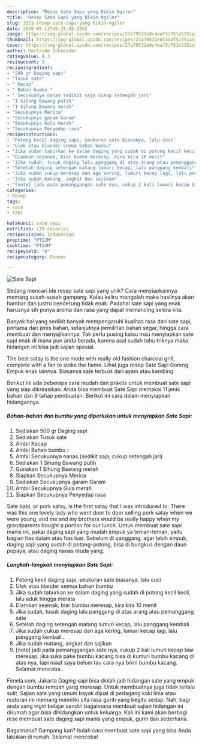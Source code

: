 ```yaml
---
description: "Resep Sate Sapi yang Bikin Ngiler"
title: "Resep Sate Sapi yang Bikin Ngiler"
slug: 3323-resep-sate-sapi-yang-bikin-ngiler
date: 2020-05-13T10:35:45.395Z
image: https://img-global.cpcdn.com/recipes/27a79531e0c4eaf5/751x532cq70/sate-sapi-foto-resep-utama.jpg
thumbnail: https://img-global.cpcdn.com/recipes/27a79531e0c4eaf5/751x532cq70/sate-sapi-foto-resep-utama.jpg
cover: https://img-global.cpcdn.com/recipes/27a79531e0c4eaf5/751x532cq70/sate-sapi-foto-resep-utama.jpg
author: Gertrude Schneider
ratingvalue: 4.3
reviewcount: 3
recipeingredient:
- "500 gr Daging sapi"
- "Tusuk sate"
- " Kecap"
- " Bahan bumbu "
- " Secukuonya nanas sedikit saja cukup setengah jari"
- "1 Sihung Bawang putih"
- "1 Sihung Bawang merah"
- "Secukupnya Merica"
- "Secukupnya garam Garam"
- "Secukupnya Gula merah"
- "Secukupnya Penyedap rasa"
recipeinstructions:
- "Potong kecil daging sapi, seukuran sate biasanya, lalu cuci"
- "Ulek atau blander semua bahan bumbu"
- "Jika sudah taburkan ke dalam daging yang sudah di potong kecil kecil, lalu aduk hingga merata"
- "Diamkan sejenak, biar bumbu meresap, kira kira 10 menit"
- "Jika sudah, tusuk daging lalu panggang di atas arang atau pemanggang sate"
- "Setelah daging setengah matang lumuri kecap, lalu panggang kembali"
- "Jika sudah cukup meresap dan aga kering, lumuri kecap lagi, lalu panggang kembali.."
- "Jika sudah matang, angkat dan sajikan"
- "[note] jadi pada pemanggangan sate nya, cukup 2 kali lumuri kecap biar meresap, jika suka pake bumbu kacang bisa di kumuri bumbu kacang di atas nya, tapi maaf saya belum tau cara nya bikin bumbu kacang. Selamat mencoba.."
categories:
- Resep
tags:
- sate
- sapi

katakunci: sate sapi 
nutrition: 119 calories
recipecuisine: Indonesian
preptime: "PT12M"
cooktime: "PT54M"
recipeyield: "4"
recipecategory: Dinner

---
```



![Sate Sapi](https://img-global.cpcdn.com/recipes/27a79531e0c4eaf5/751x532cq70/sate-sapi-foto-resep-utama.jpg)

Sedang mencari ide resep sate sapi yang unik? Cara menyiapkannya memang susah-susah gampang. Kalau keliru mengolah maka hasilnya akan hambar dan justru cenderung tidak enak. Padahal sate sapi yang enak harusnya sih punya aroma dan rasa yang dapat memancing selera kita.

Banyak hal yang sedikit banyak mempengaruhi kualitas rasa dari sate sapi, pertama dari jenis bahan, selanjutnya pemilihan bahan segar, hingga cara membuat dan menyajikannya. Tak perlu pusing kalau mau menyiapkan sate sapi enak di mana pun anda berada, karena asal sudah tahu triknya maka hidangan ini bisa jadi sajian spesial.

The best satay is the one made with really old fashion charcoal grill, complete with a fan to stoke the flame. Lihat juga resep Sate Sapi Goreng Empuk enak lainnya. Biasanya sate terbuat dari ayam atau kambing.


Berikut ini ada beberapa cara mudah dan praktis untuk membuat sate sapi yang siap dikreasikan. Anda bisa membuat Sate Sapi memakai 11 jenis bahan dan 9 tahap pembuatan. Berikut ini cara dalam menyiapkan hidangannya.

<!--inarticleads1-->

##### Bahan-bahan dan bumbu yang diperlukan untuk menyiapkan Sate Sapi:

1. Sediakan 500 gr Daging sapi
1. Sediakan Tusuk sate
1. Ambil  Kecap
1. Ambil  Bahan bumbu :
1. Ambil  Secukuonya nanas (sedikit saja, cukup setengah jari)
1. Sediakan 1 Sihung Bawang putih
1. Gunakan 1 Sihung Bawang merah
1. Siapkan Secukupnya Merica
1. Sediakan Secukupnya garam Garam
1. Ambil Secukupnya Gula merah
1. Siapkan Secukupnya Penyedap rasa


Sate babi, or pork satay, is the first satay that I was introduced to. There was this one lovely lady who went door to door selling pork satay when we were young, and me and my brothers would be really happy when my grandparents bought a portion for our lunch. Untuk membuat sate sapi manis ini, pakai daging sapi yang mudah empuk ya teman-teman, yaitu bagian has dalam atau has luar. Sebelum di panggang, agar lebih empuk, daging sapi yang sudah di potong-potong, bisa di bungkus dengan daun pepaya, atau daging nanas muda yang. 

<!--inarticleads2-->

##### Langkah-langkah menyiapkan Sate Sapi:

1. Potong kecil daging sapi, seukuran sate biasanya, lalu cuci
1. Ulek atau blander semua bahan bumbu
1. Jika sudah taburkan ke dalam daging yang sudah di potong kecil kecil, lalu aduk hingga merata
1. Diamkan sejenak, biar bumbu meresap, kira kira 10 menit
1. Jika sudah, tusuk daging lalu panggang di atas arang atau pemanggang sate
1. Setelah daging setengah matang lumuri kecap, lalu panggang kembali
1. Jika sudah cukup meresap dan aga kering, lumuri kecap lagi, lalu panggang kembali..
1. Jika sudah matang, angkat dan sajikan
1. [note] jadi pada pemanggangan sate nya, cukup 2 kali lumuri kecap biar meresap, jika suka pake bumbu kacang bisa di kumuri bumbu kacang di atas nya, tapi maaf saya belum tau cara nya bikin bumbu kacang. Selamat mencoba..


Fimela.com, Jakarta Daging sapi bisa diolah jadi hidangan sate yang empuk dengan bumbu rempah yang meresap. Untuk membuatnya juga tidak terlalu sulit. Sajian sate yang umum bayak dijual di pedagang kaki lima atau restoran ini memang memiliki cita rasa gurih yang begitu sedap. Nah, bagi anda yang ingin belajar sendiri bagaimana membuat sajian hidangan ini dirumah agar bisa dihidangkan untuk keluarga. Kali ini kami akan berbagi rese membuat sate daging sapi manis yang empuk, gurih dan sederhana. 

Bagaimana? Gampang kan? Itulah cara membuat sate sapi yang bisa Anda lakukan di rumah. Selamat mencoba!
